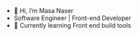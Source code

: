 - 👋 Hi, I’m Masa Naser
- Software Engineer | Front-end Developer
- 🌱 Currently learning Front end build tools

<!---
Msasnaser/Msasnaser is a ✨ special ✨ repository because its `README.md` (this file) appears on your GitHub profile.
You can click the Preview link to take a look at your changes.
--->
